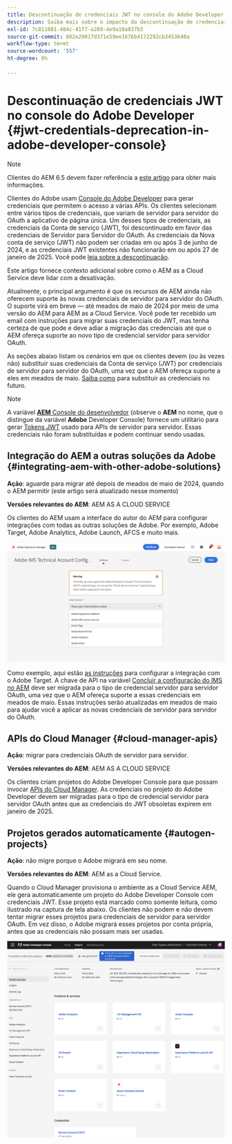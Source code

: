 ```yaml
---
title: Descontinuação de credenciais JWT no console do Adobe Developer
description: Saiba mais sobre o impacto da descontinuação de credenciais JWT no Console do Adobe Developer no AEM.
exl-id: 7c811081-484c-41f7-a289-4e9a10a837b3
source-git-commit: 802e29017d3f1e59ee1676b4172292cb3453648a
workflow-type: tm+mt
source-wordcount: '557'
ht-degree: 0%

---
```


# Descontinuação de credenciais JWT no console do Adobe Developer {#jwt-credentials-deprecation-in-adobe-developer-console}

>[!NOTE]
>
>Clientes do AEM 6.5 devem fazer referência a [este artigo](https://experienceleague.adobe.com/en/docs/experience-manager-65/content/security/jwt-credentials-deprecation-in-adobe-developer-console) para obter mais informações.

Clientes do Adobe usam [Console do Adobe Developer](https://developer.adobe.com/console) para gerar credenciais que permitem o acesso a várias APIs. Os clientes selecionam entre vários tipos de credenciais, que variam de servidor para servidor do OAuth a aplicativo de página única. Um desses tipos de credenciais, as credenciais da Conta de serviço (JWT), foi descontinuado em favor das credenciais de Servidor para Servidor do OAuth. As credenciais da Nova conta de serviço (JWT) não podem ser criadas em ou após 3 de junho de 2024, e as credenciais JWT existentes não funcionarão em ou após 27 de janeiro de 2025. Você pode [leia sobre a descontinuação](https://developer.adobe.com/developer-console/docs/guides/authentication/ServerToServerAuthentication/migration/).

Este artigo fornece contexto adicional sobre como o AEM as a Cloud Service deve lidar com a desativação.

Atualmente, o principal argumento é que os recursos de AEM ainda não oferecem suporte às novas credenciais de servidor para servidor do OAuth. O suporte virá em breve — até meados de maio de 2024 por meio de uma versão do AEM para AEM as a Cloud Service. Você pode ter recebido um email com instruções para migrar suas credenciais do JWT, mas tenha certeza de que pode e deve adiar a migração das credenciais até que o AEM ofereça suporte ao novo tipo de credencial servidor para servidor OAuth.

As seções abaixo listam os cenários em que os clientes devem (ou às vezes não) substituir suas credenciais da Conta de serviço (JWT) por credenciais de servidor para servidor do OAuth, uma vez que o AEM ofereça suporte a eles em meados de maio. [Saiba como](https://developer.adobe.com/developer-console/docs/guides/authentication/ServerToServerAuthentication/migration/#migration-overview) para substituir as credenciais no futuro.

>[!NOTE]
>
>A variável [**AEM** Console do desenvolvedor](/help/implementing/developing/introduction/development-guidelines.md#crxde-lite-and-developer-console) (observe o **AEM** no nome, que o distingue da variável **Adobe** Developer Console) fornece um utilitário para gerar [Tokens JWT](/help/implementing/developing/introduction/generating-access-tokens-for-server-side-apis.md) usado para APIs de servidor para servidor. Essas credenciais não foram substituídas e podem continuar sendo usadas.


## Integração do AEM a outras soluções da Adobe {#integrating-aem-with-other-adobe-solutions}

**Ação**: aguarde para migrar até depois de meados de maio de 2024, quando o AEM permitir (este artigo será atualizado nesse momento)

**Versões relevantes do AEM**: AEM AS A CLOUD SERVICE

Os clientes do AEM usam a interface do autor do AEM para configurar integrações com todas as outras soluções de Adobe. Por exemplo, Adobe Target, Adobe Analytics, Adobe Launch, AFCS e muito mais.

![Integração do AEM a outras soluções](/help/security/assets/jwt-deprecation.png)

Como exemplo, aqui estão [as instruções](https://experienceleague.adobe.com/en/docs/experience-manager-cloud-service/content/sites/integrations/integration-adobe-target-ims) para configurar a integração com o Adobe Target. A chave de API na variável [Concluir a configuração do IMS no AEM](https://experienceleague.adobe.com/en/docs/experience-manager-cloud-service/content/sites/integrations/integration-adobe-target-ims#completing-the-ims-configuration-in-aem) deve ser migrada para o tipo de credencial servidor para servidor OAuth, uma vez que o AEM ofereça suporte a essas credenciais em meados de maio. Essas instruções serão atualizadas em meados de maio para ajudar você a aplicar as novas credenciais de servidor para servidor do OAuth.

## APIs do Cloud Manager {#cloud-manager-apis}

**Ação**: migrar para credenciais OAuth de servidor para servidor.

**Versões relevantes do AEM**: AEM AS A CLOUD SERVICE

Os clientes criam projetos do Adobe Developer Console para que possam invocar [APIs do Cloud Manager](https://developer.adobe.com/experience-cloud/cloud-manager/guides/getting-started/create-api-integration/). As credenciais no projeto do Adobe Developer devem ser migradas para o tipo de credencial servidor para servidor OAuth antes que as credenciais do JWT obsoletas expirem em janeiro de 2025.

## Projetos gerados automaticamente {#autogen-projects}

**Ação**: não migre porque o Adobe migrará em seu nome.

**Versões relevantes do AEM**: AEM as a Cloud Service.

Quando o Cloud Manager provisiona o ambiente as a Cloud Service AEM, ele gera automaticamente um projeto do Adobe Developer Console com credenciais JWT. Esse projeto está marcado como somente leitura, como ilustrado na captura de tela abaixo. Os clientes não podem e não devem tentar migrar esses projetos para credenciais de servidor para servidor OAuth. Em vez disso, o Adobe migrará esses projetos por conta própria, antes que as credenciais não possam mais ser usadas.

![Projetos gerados automaticamente](/help/security/assets/jwt-deprecation-autogen-projects.png)
